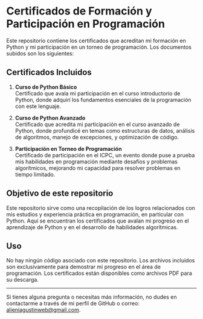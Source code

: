 # Certificados de Formación y Participación en Programación

Este repositorio contiene los certificados que acreditan mi formación en Python y mi participación en un torneo de programación. Los documentos subidos son los siguientes:

## Certificados Incluidos

1. **Curso de Python Básico**  
   Certificado que avala mi participación en el curso introductorio de Python, donde adquirí los fundamentos esenciales de la programación con este lenguaje.

2. **Curso de Python Avanzado**  
   Certificado que acredita mi participación en el curso avanzado de Python, donde profundicé en temas como estructuras de datos, análisis de algoritmos, manejo de excepciones, y optimización de código.

3. **Participación en Torneo de Programación**  
   Certificado de participación en el ICPC, un evento donde puse a prueba mis habilidades en programación mediante desafíos y problemas algorítmicos, mejorando mi capacidad para resolver problemas en tiempo limitado.

## Objetivo de este repositorio

Este repositorio sirve como una recopilación de los logros relacionados con mis estudios y experiencia práctica en programación, en particular con Python. Aquí se encuentran los certificados que avalan mi progreso en el aprendizaje de Python y en el desarrollo de habilidades algorítmicas.

## Uso

No hay ningún código asociado con este repositorio. Los archivos incluidos son exclusivamente para demostrar mi progreso en el área de programación. Los certificados están disponibles como archivos PDF para su descarga.

---

Si tienes alguna pregunta o necesitas más información, no dudes en contactarme a través de mi perfil de GitHub o correo: alieniagustinweb@gmail.com.
